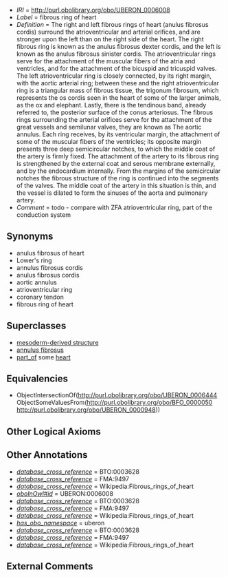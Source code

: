  * *IRI* = http://purl.obolibrary.org/obo/UBERON_0006008
 * *Label* = fibrous ring of heart
 * *Definition* = The right and left fibrous rings of heart (anulus fibrosus cordis) surround the atrioventricular and arterial orifices, and are stronger upon the left than on the right side of the heart. The right fibrous ring is known as the anulus fibrosus dexter cordis, and the left is known as the anulus fibrosus sinister cordis. The atrioventricular rings serve for the attachment of the muscular fibers of the atria and ventricles, and for the attachment of the bicuspid and tricuspid valves. The left atrioventricular ring is closely connected, by its right margin, with the aortic arterial ring; between these and the right atrioventricular ring is a triangular mass of fibrous tissue, the trigonum fibrosum, which represents the os cordis seen in the heart of some of the larger animals, as the ox and elephant. Lastly, there is the tendinous band, already referred to, the posterior surface of the conus arteriosus. The fibrous rings surrounding the arterial orifices serve for the attachment of the great vessels and semilunar valves, they are known as The aortic annulus. Each ring receives, by its ventricular margin, the attachment of some of the muscular fibers of the ventricles; its opposite margin presents three deep semicircular notches, to which the middle coat of the artery is firmly fixed. The attachment of the artery to its fibrous ring is strengthened by the external coat and serous membrane externally, and by the endocardium internally. From the margins of the semicircular notches the fibrous structure of the ring is continued into the segments of the valves. The middle coat of the artery in this situation is thin, and the vessel is dilated to form the sinuses of the aorta and pulmonary artery.
 * *Comment* = todo - compare with ZFA atrioventricular ring, part of the conduction system

## Synonyms

 * anulus fibrosus of heart
 * Lower's ring
 * annulus fibrosus cordis
 * anulus fibrosus cordis
 * aortic annulus
 * atrioventricular ring
 * coronary tendon
 * fibrous ring of heart

## Superclasses

 * [mesoderm-derived structure](../../UBERON/20/UBERON_0004120.md)
 * [annulus fibrosus](../../UBERON/44/UBERON_0006444.md)
 * [part_of](../../BFO/50/BFO_0000050.md) some [heart](../../UBERON/48/UBERON_0000948.md)

## Equivalencies

 * ObjectIntersectionOf(<http://purl.obolibrary.org/obo/UBERON_0006444> ObjectSomeValuesFrom(<http://purl.obolibrary.org/obo/BFO_0000050> <http://purl.obolibrary.org/obo/UBERON_0000948>))

## Other Logical Axioms


## Other Annotations

 * *[database_cross_reference](../../ef/oboInOwl#hasDbXref.md)* = BTO:0003628
 * *[database_cross_reference](../../ef/oboInOwl#hasDbXref.md)* = FMA:9497
 * *[database_cross_reference](../../ef/oboInOwl#hasDbXref.md)* = Wikipedia:Fibrous_rings_of_heart
 * *[oboInOwl#id](../../id/oboInOwl#id.md)* = UBERON:0006008
 * *[database_cross_reference](../../ef/oboInOwl#hasDbXref.md)* = BTO:0003628
 * *[database_cross_reference](../../ef/oboInOwl#hasDbXref.md)* = FMA:9497
 * *[database_cross_reference](../../ef/oboInOwl#hasDbXref.md)* = Wikipedia:Fibrous_rings_of_heart
 * *[has_obo_namespace](../../ce/oboInOwl#hasOBONamespace.md)* = uberon
 * *[database_cross_reference](../../ef/oboInOwl#hasDbXref.md)* = BTO:0003628
 * *[database_cross_reference](../../ef/oboInOwl#hasDbXref.md)* = FMA:9497
 * *[database_cross_reference](../../ef/oboInOwl#hasDbXref.md)* = Wikipedia:Fibrous_rings_of_heart

## External Comments

